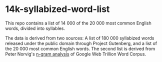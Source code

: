 # 14k-syllabized-word-list
This repo contains a list of 14 000 of the 20 000 most common English words,
divided into syllables.


The data is derived from two sources: A list of 180 000 syllabized words released under the public domain through Project Gutenberg, and a list of the 20 000 most common English words. The second list is derived from Peter Norvig's [n-gram analysis](http://norvig.com/ngrams/ "description") of Google Web Trillion Word Corpus.
